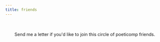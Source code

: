 ```yaml
---
title: friends
---
```


<div id="friends">
    <script>
        fetch(
            "https://raw.githubusercontent.com/spencerc99/poeticomp-friends/main/webring.json"
        )
            .then((c) => c.json())
            .then((webring) => {
                for (const friend of webring) {
                    if (friend.url.includes('spencerchang.me')) continue;
                    const container = document.createElement('div');
                    container.classList.add('friendContainer');
                    const frameElement = document.createElement('iframe');
                    frameElement.src = friend.url;
                    const { height, width } = friend.dimensions || {};
                    frameElement.width = width;
                    frameElement.height = height;
                    const plaque = document.createElement('a');
                    plaque.innerText = `${friend.name || ''}`;
                    plaque.href = friend.url;
                    container.append(frameElement, plaque);
                    friends.appendChild(container);
                }
            });        
    </script>
</div>

<br/>
<br/>
<div style="text-align: center">
Send me a letter if you'd like to join this circle of poeticomp friends.
</div>

